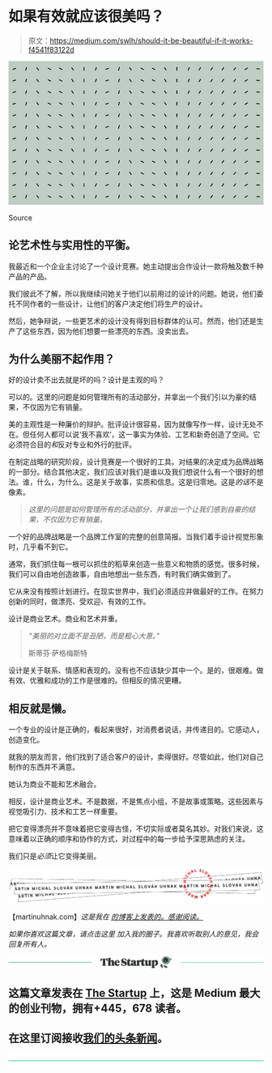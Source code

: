 # 如果有效就应该很美吗？

> 原文：<https://medium.com/swlh/should-it-be-beautiful-if-it-works-f4541f83122d>

![](img/c8f97eb4d28a499b83182e2ced8047d7.png)

Source

## 论艺术性与实用性的平衡。

我最近和一个企业主讨论了一个设计竞赛。她主动提出合作设计一款将触及数千种产品的产品。

我们彼此不了解，所以我继续问她关于他们以前用过的设计的问题。她说，他们委托不同作者的一些设计，让他们的客户决定他们将生产的设计。

然后，她争辩说，一些更艺术的设计没有得到目标群体的认可。然而，他们还是生产了这些东西，因为他们想要一些漂亮的东西。没卖出去。

## 为什么美丽不起作用？

好的设计卖不出去就是坏的吗？设计是主观的吗？

可以的。这里的问题是如何管理所有的活动部分，并拿出一个我们引以为豪的结果，不仅因为它有销量。

美的主观性是一种廉价的辩护。批评设计很容易，因为就像写作一样，设计无处不在。但任何人都可以说‘我不喜欢’，这一事实为体验、工艺和新奇创造了空间。它必须符合目的*和*反对专业和外行的批评。

在制定战略的研究阶段，设计竞赛是一个很好的工具。对结果的决定成为品牌战略的一部分。结合其他决定，我们应该对我们是谁以及我们想说什么有一个很好的想法。谁，什么，为什么。这是关于故事，实质和信息。这是归零地。这是*的话*不是像素。

> *这里的问题是如何管理所有的活动部分，并拿出一个让我们感到自豪的结果，不仅因为它有销量。*

一个好的品牌战略是一个品牌工作室的完整的创意简报。当我们着手设计视觉形象时，几乎看不到它。

通常，我们抓住每一根可以抓住的稻草来创造一些意义和物质的感觉。很多时候，我们可以自由地创造故事，自由地想出一些东西，有时我们确实做到了。

它从来没有按照计划进行。在现实世界中，我们必须适应并做最好的工作。在努力创新的同时，做漂亮、受欢迎、有效的工作。

设计是商业艺术。商业和艺术并重。

> *“美丽的对立面不是丑陋，而是粗心大意。”*
> 
> 斯蒂芬·萨格梅斯特

设计是关于联系、情感和表现的。没有也不应该缺少其中一个。是的，很艰难。做有效、优雅和成功的工作是很难的。但相反的情况更糟。

## 相反就是懒。

一个专业的设计是正确的，看起来很好，对消费者说话，并传递目的。它感动人，创造变化。

就我的朋友而言，他们找到了适合客户的设计，卖得很好。尽管如此，他们对自己制作的东西并不满意。

她认为商业不能和艺术融合。

相反，设计是商业艺术。不是数据，不是焦点小组，不是故事或策略。这些因素与视觉吸引力、技术和工艺一样重要。

把它变得漂亮并不意味着把它变得古怪，不切实际或者莫名其妙。对我们来说，这意味着以正确的顺序和协作的方式，对过程中的每一步给予深思熟虑的关注。

我们只是*必须*让它变得美丽。

![](img/d7ccc159fd50fd2938358230c1da0edf.png)

【martinuhnak.com】**这是我在* [*的博客上发表的。感谢阅读。*](https://martinuhnak.com/blog/)*

*如果你喜欢这篇文章，请点击这里* *加入我的圈子。我喜欢听取别人的意见，我会回复所有人。*

[![](img/308a8d84fb9b2fab43d66c117fcc4bb4.png)](https://medium.com/swlh)

## 这篇文章发表在 [The Startup](https://medium.com/swlh) 上，这是 Medium 最大的创业刊物，拥有+445，678 读者。

## 在这里订阅接收[我们的头条新闻](https://growthsupply.com/the-startup-newsletter/)。

[![](img/b0164736ea17a63403e660de5dedf91a.png)](https://medium.com/swlh)